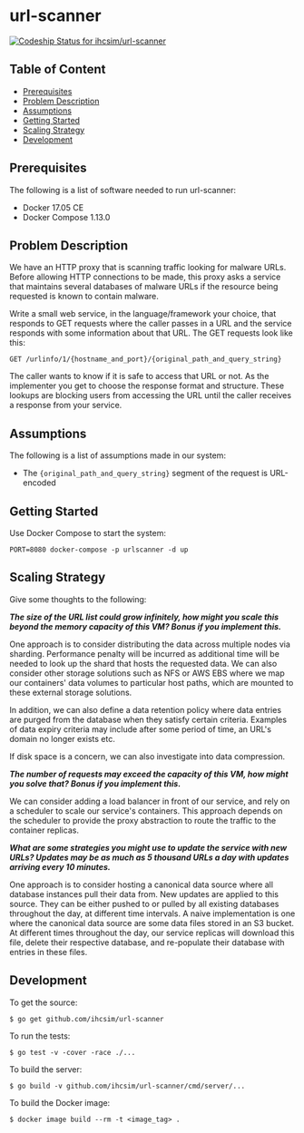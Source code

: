 # url-scanner

[ ![Codeship Status for ihcsim/url-scanner](https://app.codeship.com/projects/52115f30-53eb-0135-fd18-160627fc0fd3/status?branch=master)](https://app.codeship.com/projects/235123)

## Table of Content

* [Prerequisites](#prerequisites)
* [Problem Description](#problem-description)
* [Assumptions](#assumptions)
* [Getting Started](#getting-started)
* [Scaling Strategy](#scaling-strategy)
* [Development](#development)

## Prerequisites
The following is a list of software needed to run url-scanner:

* Docker 17.05 CE
* Docker Compose 1.13.0

## Problem Description
We have an HTTP proxy that is scanning traffic looking for malware URLs. Before allowing HTTP connections to be made, this proxy asks a service that maintains several databases of malware URLs if the resource being requested is known to contain malware.

Write a small web service, in the language/framework your choice, that responds to GET requests where the caller passes in a URL and the service responds with some information about that URL. The GET requests look like this:

```
GET /urlinfo/1/{hostname_and_port}/{original_path_and_query_string}
```

The caller wants to know if it is safe to access that URL or not. As the implementer you get to choose the response format and structure. These lookups are blocking users from accessing the URL until the caller receives a response from your service.

## Assumptions
The following is a list of assumptions made in our system:

* The `{original_path_and_query_string}` segment of the request is URL-encoded

## Getting Started
Use Docker Compose to start the system:
```
PORT=8080 docker-compose -p urlscanner -d up
```

## Scaling Strategy
Give some thoughts to the following:

_**The size of the URL list could grow infinitely, how might you scale this beyond the memory capacity of this VM? Bonus if you implement this.**_

One approach is to consider distributing the data across multiple nodes via sharding. Performance penalty will be incurred as additional time will be needed to look up the shard that hosts the requested data. We can also consider other storage solutions such as NFS or AWS EBS where we map our containers' data volumes to particular host paths, which are mounted to these external storage solutions.

In addition, we can also define a data retention policy where data entries are purged from the database when they satisfy certain criteria. Examples of data expiry criteria may include after some period of time, an URL's domain no longer exists etc.

If disk space is a concern, we can also investigate into data compression.

_**The number of requests may exceed the capacity of this VM, how might you solve that? Bonus if you implement this.**_

We can consider adding a load balancer in front of our service, and rely on a scheduler to scale our service's containers. This approach depends on the scheduler to provide the proxy abstraction to route the traffic to the container replicas.

_**What are some strategies you might use to update the service with new URLs? Updates may be as much as 5 thousand URLs a day with updates arriving every 10 minutes.**_

One approach is to consider hosting a canonical data source where all database instances pull their data from. New updates are applied to this source. They can be either pushed to or pulled by all existing databases throughout the day, at different time intervals. A naive implementation is one where the canonical data source are some data files stored in an S3 bucket. At different times throughout the day, our service replicas will download this file, delete their respective database, and re-populate their database with entries in these files.

## Development
To get the source:
```
$ go get github.com/ihcsim/url-scanner
```

To run the tests:
```
$ go test -v -cover -race ./...
```

To build the server:
```
$ go build -v github.com/ihcsim/url-scanner/cmd/server/...
```

To build the Docker image:
```
$ docker image build --rm -t <image_tag> .
```
